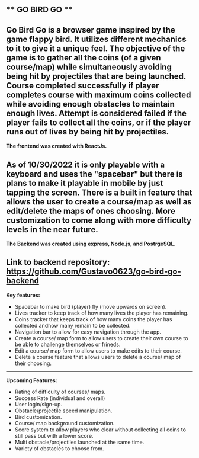 ** GO BIRD GO **
-----------------
Go Bird Go is a browser game inspired by the game flappy bird. It utilizes different mechanics to it to give it a unique feel. The objective of the game is to gather all the coins (of a given course/map) while simultaneously avoiding being hit by projectiles that are being launched.
Course completed successfully if player completes course with maximum coins collected while avoiding enough obstacles to maintain enough **lives**. Attempt is considered failed if the player fails to collect all the coins, or if the player runs out of lives by being hit by projectiles.
---------------------------------------------------------------------------
**The frontend was created with ReactJs.**

As of 10/30/2022 it is only playable with a keyboard and uses the "spacebar" but there is plans to make it playable in mobile by just tapping the screen. There is a built in feature that allows the user to create a course/map as well as edit/delete the maps of ones choosing. More customization to come along with more difficulty levels in the near future.
----------------------------------------------------------------------------
**The Backend was created using express, Node.js, and PostrgeSQL.**

**Link to backend repository: https://github.com/Gustavo0623/go-bird-go-backend**
----------------------------------------------------------------------------
**Key features:**
* Spacebar to make bird (player) fly (move upwards on screen).
* Lives tracker to keep track of how many lives the player has remaining.
* Coins tracker that keeps track of how many coins the player has collected andhow many remain to be collected.
* Navigation bar to allow for easy navigation through the app.
* Create a course/ map form to allow users to create their own course to be able to challenge themselves or frineds.
* Edit a course/ map form to allow users to make edits to their course.
* Delete a course feature that allows users to delete a course/ map of their choosing.
----------------------------------------------------------------------------
**Upcoming Features:**
* Rating of difficulty of courses/ maps.
* Success Rate (individual and overall)
* User login/sign-up.
* Obstacle/projectile speed manipulation.
* Bird customization.
* Course/ map background customization.
* Score system to allow players who clear without collecting all coins to still pass but with a lower score.
* Multi obstacle/projectiles launched at the same time. 
* Variety of obstacles to choose from. 